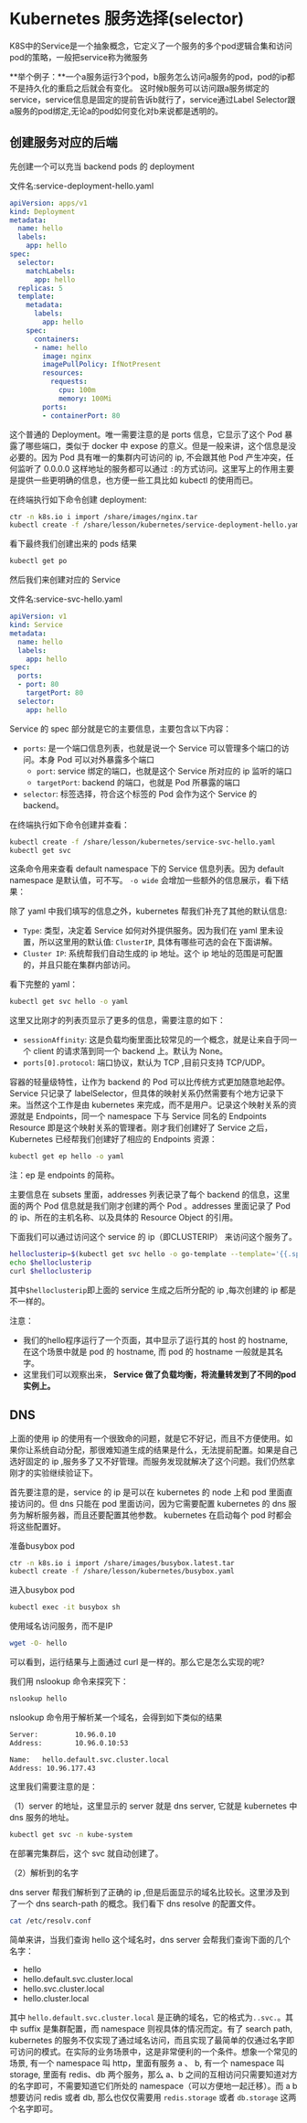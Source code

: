 # Kubernetes 服务选择(selector)

K8S中的Service是一个抽象概念，它定义了一个服务的多个pod逻辑合集和访问pod的策略，一般把service称为微服务

**举个例子：**一个a服务运行3个pod，b服务怎么访问a服务的pod，pod的ip都不是持久化的重启之后就会有变化。
这时候b服务可以访问跟a服务绑定的service，service信息是固定的提前告诉b就行了，service通过Label Selector跟a服务的pod绑定,无论a的pod如何变化对b来说都是透明的。

## 创建服务对应的后端

先创建一个可以充当 backend pods 的 deployment

文件名:service-deployment-hello.yaml

```yaml
apiVersion: apps/v1
kind: Deployment
metadata:
  name: hello
  labels:
    app: hello
spec:
  selector:
    matchLabels:
      app: hello
  replicas: 5
  template:
    metadata:
      labels:
        app: hello
    spec:
      containers:
      - name: hello
        image: nginx
        imagePullPolicy: IfNotPresent
        resources:
          requests:
            cpu: 100m
            memory: 100Mi
        ports:
        - containerPort: 80
```

这个普通的 Deployment。唯一需要注意的是 ports 信息，它显示了这个 Pod 暴露了哪些端口，类似于 docker 中 expose 的意义。但是一般来讲，这个信息是没必要的。因为 Pod 具有唯一的集群内可访问的 ip, 不会跟其他 Pod 产生冲突，任何监听了 0.0.0.0 这样地址的服务都可以通过 `:`的方式访问。这里写上的作用主要是提供一些更明确的信息，也方便一些工具比如 kubectl 的使用而已。

在终端执行如下命令创建 deployment:

```bash
ctr -n k8s.io i import /share/images/nginx.tar
kubectl create -f /share/lesson/kubernetes/service-deployment-hello.yaml
```

看下最终我们创建出来的 pods 结果

```bash
kubectl get po
```



然后我们来创建对应的 Service

文件名:service-svc-hello.yaml

```yaml
apiVersion: v1
kind: Service
metadata:
  name: hello
  labels:
    app: hello
spec:
  ports:
  - port: 80
    targetPort: 80
  selector:
    app: hello
```

Service 的 spec 部分就是它的主要信息，主要包含以下内容：

- `ports`: 是一个端口信息列表，也就是说一个 Service 可以管理多个端口的访问。本身 Pod 可以对外暴露多个端口
  - `port`: service 绑定的端口，也就是这个 Service 所对应的 ip 监听的端口
  - `targetPort`: backend 的端口，也就是 Pod 所暴露的端口
- `selector`: 标签选择，符合这个标签的 Pod 会作为这个 Service 的 backend。

在终端执行如下命令创建并查看：

```bash
kubectl create -f /share/lesson/kubernetes/service-svc-hello.yaml
kubectl get svc 
```

这条命令用来查看 default namespace 下的 Service 信息列表。因为 default namespace 是默认值，可不写。 `-o wide` 会增加一些额外的信息展示，看下结果：

除了 yaml 中我们填写的信息之外，kubernetes 帮我们补充了其他的默认信息:

- `Type`: 类型，决定着 Service 如何对外提供服务。因为我们在 yaml 里未设置，所以这里用的默认值: `ClusterIP`, 具体有哪些可选的会在下面讲解。
- `Cluster IP`: 系统帮我们自动生成的 ip 地址。这个 ip 地址的范围是可配置的，并且只能在集群内部访问。

看下完整的 yaml：

```bash
kubectl get svc hello -o yaml
```

这里又比刚才的列表页显示了更多的信息，需要注意的如下：

- `sessionAffinity`: 这是负载均衡里面比较常见的一个概念，就是让来自于同一个 client 的请求落到同一个 backend 上。默认为 None。
- `ports[0].protocol`: 端口协议，默认为 TCP ,目前只支持 TCP/UDP。

容器的轻量级特性，让作为 backend 的 Pod 可以比传统方式更加随意地起停。Service 只记录了 labelSelector，但具体的映射关系仍然需要有个地方记录下来。当然这个工作是由 kubernetes 来完成，而不是用户。记录这个映射关系的资源就是 Endpoints，同一个 namespace 下与 Service 同名的 Endpoints Resource 即是这个映射关系的管理者。刚才我们创建好了 Service 之后，Kubernetes 已经帮我们创建好了相应的 Endpoints 资源：

```bash
kubectl get ep hello -o yaml
```

注：ep 是 endpoints 的简称。

主要信息在 subsets 里面，addresses 列表记录了每个 backend 的信息，这里面的两个 Pod 信息就是我们刚才创建的两个 Pod 。addresses 里面记录了 Pod 的 ip、所在的主机名称、以及具体的 Resource Object 的引用。

下面我们可以通过访问这个 service 的 ip（即CLUSTERIP） 来访问这个服务了。

```bash
helloclusterip=$(kubectl get svc hello -o go-template --template='{{.spec.clusterIP}}')
echo $helloclusterip
curl $helloclusterip
```

其中`$helloclusterip`即上面的 service 生成之后所分配的 ip ,每次创建的 ip 都是不一样的。

注意：

- 我们的hello程序运行了一个页面，其中显示了运行其的 host 的 hostname, 在这个场景中就是 pod 的 hostname, 而 pod 的 hostname 一般就是其名字。
- 这里我们可以观察出来， **Service 做了负载均衡，将流量转发到了不同的pod实例上。**

## DNS

上面的使用 ip 的使用有一个很致命的问题，就是它不好记，而且不方便使用。如果你让系统自动分配，那很难知道生成的结果是什么，无法提前配置。如果是自己选好固定的 ip ,服务多了又不好管理。而服务发现就解决了这个问题。我们仍然拿刚才的实验继续验证下。

首先要注意的是，service 的 ip 是可以在 kubernetes 的 node 上和 pod 里面直接访问的。但 dns 只能在 pod 里面访问，因为它需要配置 kubernetes 的 dns 服务为解析服务器，而且还要配置其他参数。 kubernetes 在启动每个 pod 时都会将这些配置好。

准备busybox pod

```bash
ctr -n k8s.io i import /share/images/busybox.latest.tar
kubectl create -f /share/lesson/kubernetes/busybox.yaml
```
进入busybox pod
```bash
kubectl exec -it busybox sh
```
使用域名访问服务，而不是IP
```bash
wget -O- hello
```

可以看到，运行结果与上面通过 curl 是一样的。那么它是怎么实现的呢?

我们用 nslookup 命令来探究下：

```bash
nslookup hello
```

nslookup 命令用于解析某一个域名，会得到如下类似的结果

```txt
Server:         10.96.0.10
Address:        10.96.0.10:53

Name:   hello.default.svc.cluster.local
Address: 10.96.177.43
```

这里我们需要注意的是：

（1）server 的地址，这里显示的 server 就是 dns server, 它就是 kubernetes 中 dns 服务的地址。

```bash
kubectl get svc -n kube-system
```

在部署完集群后，这个 svc 就自动创建了。

（2）解析到的名字

dns server 帮我们解析到了正确的 ip ,但是后面显示的域名比较长。这里涉及到了一个 dns search-path 的概念。我们看下 dns resolve 的配置文件。

```bash
cat /etc/resolv.conf
```

简单来讲，当我们查询 hello 这个域名时，dns server 会帮我们查询下面的几个名字：

- hello
- hello.default.svc.cluster.local
- hello.svc.cluster.local
- hello.cluster.local

其中 `hello.default.svc.cluster.local` 是正确的域名，它的格式为`..svc.`。其中 suffix 是集群配置，而 namespace 则视具体的情况而定。有了 search path, kubernetes 的服务不仅实现了通过域名访问，而且实现了最简单的仅通过名字即可访问的模式。在实际的业务场景中，这是非常便利的一个条件。想象一个常见的场景, 有一个 namespace 叫 http，里面有服务 a 、 b, 有一个 namespace 叫 storage, 里面有 redis、db 两个服务，那么 a、b 之间的互相访问只需要知道对方的名字即可，不需要知道它们所处的 namespace（可以方便地一起迁移）。而 a b 想要访问 redis 或者 db, 那么也仅仅需要用 `redis.storage` 或者 `db.storage` 这两个名字即可。
